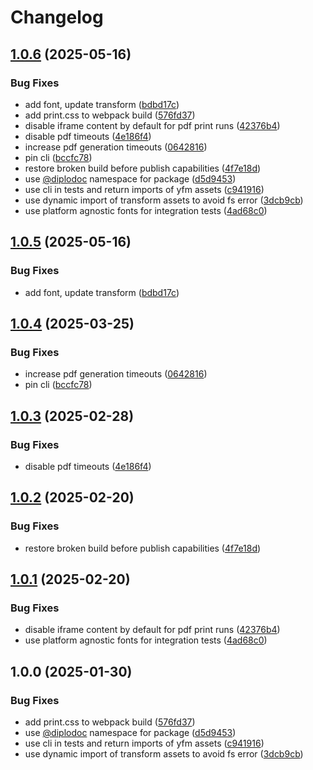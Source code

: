 # Changelog

## [1.0.6](https://github.com/diplodoc-platform/pdf-generator/compare/v1.0.5...v1.0.6) (2025-05-16)


### Bug Fixes

* add font, update transform ([bdbd17c](https://github.com/diplodoc-platform/pdf-generator/commit/bdbd17ccc2ace9340c9d3c9f0e4aac2bb2cc7ee7))
* add print.css to webpack build ([576fd37](https://github.com/diplodoc-platform/pdf-generator/commit/576fd3764a19999d51ae840feced35c23fdbd280))
* disable iframe content by default for pdf print runs ([42376b4](https://github.com/diplodoc-platform/pdf-generator/commit/42376b4b274efbe31a451050472bd72a0c0757a6))
* disable pdf timeouts ([4e186f4](https://github.com/diplodoc-platform/pdf-generator/commit/4e186f4f4f873af8a63bcf7d2ebc2634997635c9))
* increase pdf generation timeouts ([0642816](https://github.com/diplodoc-platform/pdf-generator/commit/0642816bc0ba98bb70f7e09810dbaab1884a4b2f))
* pin cli ([bccfc78](https://github.com/diplodoc-platform/pdf-generator/commit/bccfc78edecb80bf040247a21c8f3f72f33b1408))
* restore broken build before publish capabilities ([4f7e18d](https://github.com/diplodoc-platform/pdf-generator/commit/4f7e18dab0cd027bc1deb257b5224b833ac9be83))
* use [@diplodoc](https://github.com/diplodoc) namespace for package ([d5d9453](https://github.com/diplodoc-platform/pdf-generator/commit/d5d94533443c9e36b20e469636f7c3d6530d5741))
* use cli in tests and return imports of yfm assets ([c941916](https://github.com/diplodoc-platform/pdf-generator/commit/c941916af6627453f00d348e74d7e91bb9cfdaad))
* use dynamic import of transform assets to avoid fs error ([3dcb9cb](https://github.com/diplodoc-platform/pdf-generator/commit/3dcb9cb494d3693e026f8003668dce4da77f294b))
* use platform agnostic fonts for integration tests ([4ad68c0](https://github.com/diplodoc-platform/pdf-generator/commit/4ad68c02c37a37baff97175f59bc304f957952ed))

## [1.0.5](https://github.com/diplodoc-platform/pdf-generator/compare/v1.0.4...v1.0.5) (2025-05-16)


### Bug Fixes

* add font, update transform ([bdbd17c](https://github.com/diplodoc-platform/pdf-generator/commit/bdbd17ccc2ace9340c9d3c9f0e4aac2bb2cc7ee7))

## [1.0.4](https://github.com/diplodoc-platform/pdf-generator/compare/v1.0.3...v1.0.4) (2025-03-25)


### Bug Fixes

* increase pdf generation timeouts ([0642816](https://github.com/diplodoc-platform/pdf-generator/commit/0642816bc0ba98bb70f7e09810dbaab1884a4b2f))
* pin cli ([bccfc78](https://github.com/diplodoc-platform/pdf-generator/commit/bccfc78edecb80bf040247a21c8f3f72f33b1408))

## [1.0.3](https://github.com/diplodoc-platform/pdf-generator/compare/v1.0.2...v1.0.3) (2025-02-28)


### Bug Fixes

* disable pdf timeouts ([4e186f4](https://github.com/diplodoc-platform/pdf-generator/commit/4e186f4f4f873af8a63bcf7d2ebc2634997635c9))

## [1.0.2](https://github.com/diplodoc-platform/pdf-generator/compare/v1.0.1...v1.0.2) (2025-02-20)


### Bug Fixes

* restore broken build before publish capabilities ([4f7e18d](https://github.com/diplodoc-platform/pdf-generator/commit/4f7e18dab0cd027bc1deb257b5224b833ac9be83))

## [1.0.1](https://github.com/diplodoc-platform/pdf-generator/compare/v1.0.0...v1.0.1) (2025-02-20)


### Bug Fixes

* disable iframe content by default for pdf print runs ([42376b4](https://github.com/diplodoc-platform/pdf-generator/commit/42376b4b274efbe31a451050472bd72a0c0757a6))
* use platform agnostic fonts for integration tests ([4ad68c0](https://github.com/diplodoc-platform/pdf-generator/commit/4ad68c02c37a37baff97175f59bc304f957952ed))

## 1.0.0 (2025-01-30)


### Bug Fixes

* add print.css to webpack build ([576fd37](https://github.com/diplodoc-platform/pdf-generator/commit/576fd3764a19999d51ae840feced35c23fdbd280))
* use [@diplodoc](https://github.com/diplodoc) namespace for package ([d5d9453](https://github.com/diplodoc-platform/pdf-generator/commit/d5d94533443c9e36b20e469636f7c3d6530d5741))
* use cli in tests and return imports of yfm assets ([c941916](https://github.com/diplodoc-platform/pdf-generator/commit/c941916af6627453f00d348e74d7e91bb9cfdaad))
* use dynamic import of transform assets to avoid fs error ([3dcb9cb](https://github.com/diplodoc-platform/pdf-generator/commit/3dcb9cb494d3693e026f8003668dce4da77f294b))
